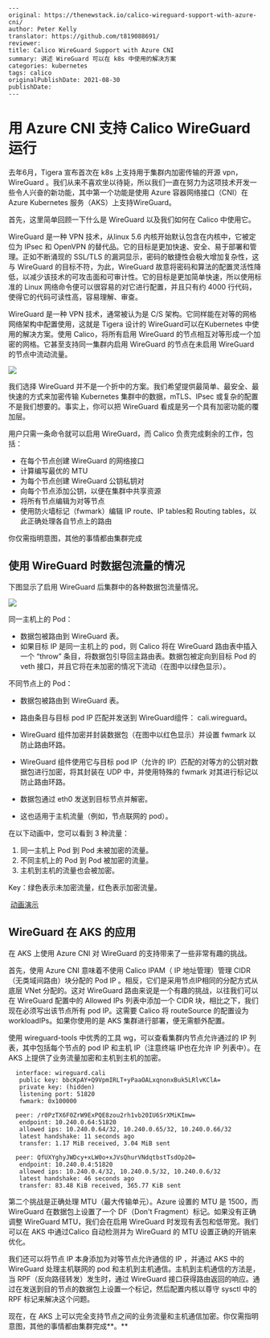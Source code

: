 ```
  
---
original: https://thenewstack.io/calico-wireguard-support-with-azure-cni/
author: Peter Kelly
translator: https://github.com/t819088691/
reviewer: 
title: Calico WireGuard Support with Azure CNI
summary: 讲述 WireGuard 可以在 k8s 中使用的解决方案
categories: kubernetes
tags: calico
originalPublishDate: 2021-08-30
publishDate: 
---

```





# 用 Azure CNI 支持 Calico WireGuard 运行



去年6月，Tigera 宣布首次在 k8s 上支持用于集群内加密传输的开源 vpn，WireGuard 。我们从来不喜欢坐以待毙，所以我们一直在努力为这项技术开发一些令人兴奋的新功能，其中第一个功能是使用 Azure 容器网络接口（CNI）在 Azure Kubernetes 服务（AKS）上支持WireGuard。



首先，这里简单回顾一下什么是 WireGuard 以及我们如何在 Calico 中使用它。

WireGuard 是一种 VPN 技术，从linux 5.6 内核开始默认包含在内核中，它被定位为 IPsec 和 OpenVPN 的替代品。它的目标是更加快速、安全、易于部署和管理。正如不断涌现的 SSL/TLS 的漏洞显示，密码的敏捷性会极大增加复杂性，这与 WireGuard 的目标不符，为此，WireGuard 故意将密码和算法的配置灵活性降低，以减少该技术的可攻击面和可审计性。它的目标是更加简单快速，所以使用标准的 Linux 网络命令便可以很容易的对它进行配置，并且只有约 4000 行代码，使得它的代码可读性高，容易理解、审查。



WireGuard 是一种 VPN 技术，通常被认为是 C/S 架构。它同样能在对等的网格网络架构中配置使用，这就是 Tigera 设计的 WireGuard可以在Kubernetes 中使用的解决方案。使用 Calico，将所有启用 WireGuard 的节点相互对等形成一个加密的网格。它甚至支持同一集群内启用 WireGuard 的节点在未启用 WireGuard 的节点中流动流量。



![](https://cdn.thenewstack.io/media/2021/08/06581ad7-image1-10-e1628656758212.png)



我们选择 WireGuard 并不是一个折中的方案。我们希望提供最简单、最安全、最快速的方式来加密传输 Kubernetes 集群中的数据，mTLS、IPsec 或复杂的配置不是我们想要的。事实上，你可以把 WireGuard 看成是另一个具有加密功能的覆加层。



用户只需一条命令就可以启用 WireGuard，而 Calico 负责完成剩余的工作，包括：

- 在每个节点创建 WireGuard 的网络接口
- 计算编写最优的 MTU
- 为每个节点创建 WireGuard 公钥私钥对
- 向每个节点添加公钥，以便在集群中共享资源
- 将所有节点编辑为对等节点
- 使用防火墙标记（fwmark）编辑 IP  route、IP tables和 Routing tables，以此正确处理各自节点上的路由



你仅需指明意图，其他的事情都由集群完成



## 使用 WireGuard 时数据包流量的情况

下图显示了启用 WireGuard 后集群中的各种数据包流量情况。



![](https://cdn.thenewstack.io/media/2021/08/eb522dd1-image2-8.png)



同一主机上的 Pod：

- 数据包被路由到 WireGuard 表。
- 如果目标 IP 是同一主机上的 pod，则 Calico 将在 WireGuard 路由表中插入一个 “throw” 条目，将数据包引导回主路由表。数据包被定向到目标 Pod 的 veth 接口，并且它将在未加密的情况下流动（在图中以绿色显示）。



不同节点上的 Pod：

- 数据包被路由到 WireGuard 表。

- 路由条目与目标 pod IP 匹配并发送到 WireGuard组件： cali.wireguard。

- WireGuard 组件加密并封装数据包（在图中以红色显示）并设置 fwmark 以防止路由环路。

- WireGuard 组件使用它与目标 pod IP（允许的 IP）匹配的对等方的公钥对数据包进行加密，将其封装在 UDP 中，并使用特殊的 fwmark 对其进行标记以防止路由环路。

- 数据包通过 eth0 发送到目标节点并解密。

- 这也适用于主机流量（例如，节点联网的 pod）。



在以下动画中，您可以看到 3 种流量：

1. 同一主机上 Pod 到 Pod 未被加密的流量。
2. 不同主机上的 Pod 到 Pod 被加密的流量。
3. 主机到主机的流量也会被加密。



Key：绿色表示未加密流量，红色表示加密流量。

​      [动画演示](https://tigera.wistia.com/medias/ddl8bmhpgp?utm_source=thenewstack&utm_medium=website&utm_campaign=platform)



## WireGuard 在 AKS 的应用

在 AKS 上使用 Azure CNI 对  WireGuard 的支持带来了一些非常有趣的挑战。

首先，使用 Azure CNI 意味着不使用 Calico IPAM（ IP 地址管理）管理 CIDR（无类域间路由）块分配的 Pod IP 。相反，它们是采用节点IP相同的分配方式从底层 VNet 分配的。这对 WireGuard 路由来说是一个有趣的挑战，以往我们可以在 WireGuard 配置中的 Allowed IPs 列表中添加一个 CIDR 块，相比之下，我们现在必须写出该节点所有 pod IP。这需要 Calico 将 routeSource 的配置设为 workloadIPs。如果你使用的是 AKS 集群进行部署，便无需额外配置。

使用 wireguard-tools 中优秀的工具 wg，可以查看集群内节点允许通过的 IP 列表，其中包括每个节点的 pod IP 和主机 IP（注意终端 IP也在允许 IP 列表中）。在 AKS 上提供了业务流量加密和主机到主机的加密。



```shell
  interface: wireguard.cali
   public key: bbcKpAY+Q9VpmIRLT+yPaaOALxqnonxBuk5LRlvKClA=
   private key: (hidden)
   listening port: 51820
   fwmark: 0x100000

  peer: /r0PzTX6F0ZrW9ExPQE8zou2rh1vb20IU6SrXMiKImw=
   endpoint: 10.240.0.64:51820
   allowed ips: 10.240.0.64/32, 10.240.0.65/32, 10.240.0.66/32
   latest handshake: 11 seconds ago
   transfer: 1.17 MiB received, 3.04 MiB sent

  peer: QfUXYghyJWDcy+xLW0o+xJVsQhurVNdqtbstTsdOp20=
   endpoint: 10.240.0.4:51820
   allowed ips: 10.240.0.4/32, 10.240.0.5/32, 10.240.0.6/32
   latest handshake: 46 seconds ago
   transfer: 83.48 KiB received, 365.77 KiB sent
```



第二个挑战是正确处理 MTU（最大传输单元）。Azure 设置的 MTU 是 1500，而 WireGuard 在数据包上设置了一个 DF（Don't Fragment）标记。如果没有正确调整 WireGuard MTU，我们会在启用 WireGuard 时发现有丢包和低带宽。我们可以在 AKS 中通过Calico 自动检测并为 WireGuard 的 MTU 设置正确的开销来优化。



我们还可以将节点 IP 本身添加为对等节点允许通信的 IP ，并通过 AKS 中的 WireGuard 处理主机联网的 pod 和主机到主机通信。主机到主机通信的方法是，当 RPF（反向路径转发）发生时，通过 WireGuard 接口获得路由返回的响应。通过在发送到目的节点的数据包上设置一个标记，然后配置内核以尊守 sysctl 中的 RPF 标记来解决这个问题。

现在，在 AKS 上可以完全支持节点之间的业务流量和主机通信加密。你仅需指明意图，其他的事情都由集群完成**。**

